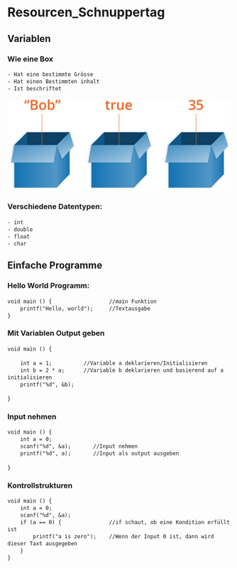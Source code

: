 # Resourcen_Schnuppertag

## Variablen

### Wie eine Box
    - Hat eine bestimmte Grösse
    - Hat einen Bestimmten inhalt
    - Ist beschriftet

![alt text](boxes.png)

### Verschiedene Datentypen:
    - int
    - double
    - float
    - char


## Einfache Programme

### Hello World Programm:
```
void main () {                  //main Funktion
    printf("Hello, world");     //Textausgabe
}
```

### Mit Variablen Output geben

```
void main () {  

    int a = 1;          //Variable a deklarieren/Initialisieren
    int b = 2 * a;      //Variable b deklarieren und basierend auf a initialisieren
    printf("%d", &b);
    
}
```

### Input nehmen

```
void main () {
    int a = 0;
    scanf("%d", &a);       //Input nehmen
    printf("%d", a);       //Input als output ausgeben
    
}
```

### Kontrollstrukturen

```
void main () {
    int a = 0;
    scanf("%d", &a);
    if (a == 0) {               //if schaut, ob eine Kondition erfüllt ist
        printf("a is zero");    //Wenn der Input 0 ist, dann wird dieser Taxt ausgegeben
    }
}
```
